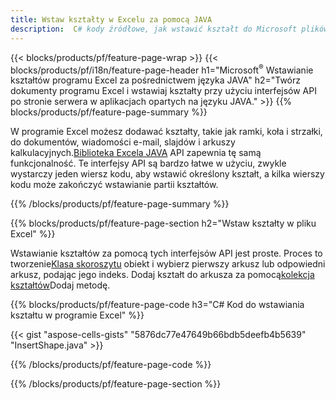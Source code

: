 ```yaml
---
title: Wstaw kształty w Excelu za pomocą JAVA
description:  C# kody źródłowe, jak wstawić kształt do Microsoft plików programu Excel przy użyciu biblioteki JAVA.
---
```

{{< blocks/products/pf/feature-page-wrap >}}
{{< blocks/products/pf/i18n/feature-page-header h1="Microsoft<sup>&reg;</sup> Wstawianie kształtów programu Excel za pośrednictwem języka JAVA" h2="Twórz dokumenty programu Excel i wstawiaj kształty przy użyciu interfejsów API po stronie serwera w aplikacjach opartych na języku JAVA." >}}
{{% blocks/products/pf/feature-page-summary %}}

 W programie Excel możesz dodawać kształty, takie jak ramki, koła i strzałki, do dokumentów, wiadomości e-mail, slajdów i arkuszy kalkulacyjnych.[Biblioteka Excela JAVA](https://releases.aspose.com/cells/java/) API zapewnia tę samą funkcjonalność. Te interfejsy API są bardzo łatwe w użyciu, zwykle wystarczy jeden wiersz kodu, aby wstawić określony kształt, a kilka wierszy kodu może zakończyć wstawianie partii kształtów.

{{% /blocks/products/pf/feature-page-summary %}}

{{% blocks/products/pf/feature-page-section h2="Wstaw kształty w pliku Excel" %}}

 Wstawianie kształtów za pomocą tych interfejsów API jest proste. Proces to tworzenie[Klasa skoroszytu](https://reference.aspose.com/cells/java/com.aspose.cells/workbook/) obiekt i wybierz pierwszy arkusz lub odpowiedni arkusz, podając jego indeks. Dodaj kształt do arkusza za pomocą[kolekcja kształtów](https://reference.aspose.com/cells/java/com.aspose.cells/shapecollection/)Dodaj metodę.

{{% blocks/products/pf/feature-page-code h3="C# Kod do wstawiania kształtu w programie Excel" %}}

{{< gist "aspose-cells-gists" "5876dc77e47649b66bdb5deefb4b5639" "InsertShape.java" >}}

{{% /blocks/products/pf/feature-page-code %}}

{{% /blocks/products/pf/feature-page-section %}}
